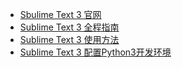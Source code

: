 
- [Sbulime Text 3 官网](http://www.sublimetext.com/)
- [Sublime Text 3 全程指南](http://lucida.me/blog/sublime-text-complete-guide/)
- [Sublime Text 3 使用方法](https://www.cnblogs.com/zhaowy/p/8400443.html)
- [Sublime Text 3 配置Python3开发环境](https://www.cnblogs.com/leopython/p/7589181.html)
